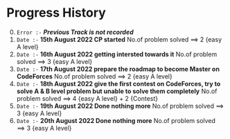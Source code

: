 # Progress History

0. `Error :-` ***Previous Track is not recorded***
1. `Date :-` **15th August 2022 CP started** No.of problem solved ==> 2 {easy A level}
2. `Date :-` **16th August 2022 getting intersted towards it** No.of problem solved ==> 3 {easy A level}
3. `Date :-` **17th August 2022 prepare the roadmap to become Master on CodeForces** No.of problem solved ==> 2 {easy A level}
4. `Date :-` **18th August 2022 give the first contest on CodeForces, try to solve A & B level problem but unable to solve them completely** No.of problem solved ==> 4 {easy A level} + 2 {Contest}
5. `Date :-` **19th August 2022 Done nothing more** No.of problem solved ==> 3 {easy A level}
6. `Date :-` **20th August 2022 Done nothing more** No.of problem solved ==> 3 {easy A level}
